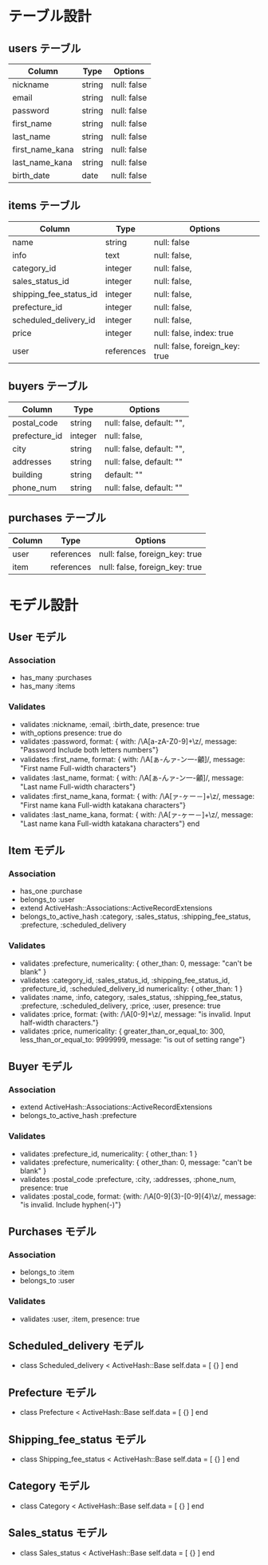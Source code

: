 # テーブル設計

## users テーブル

| Column          | Type    | Options     |
| --------------- | ------- | ----------- |
| nickname        | string  | null: false |
| email           | string  | null: false |
| password        | string  | null: false |
| first_name      | string  | null: false |
| last_name       | string  | null: false |
| first_name_kana | string  | null: false |
| last_name_kana  | string  | null: false |
| birth_date      | date    | null: false |

## items テーブル

| Column                 | Type       | Options                        |
| ---------------------- | ---------- | ------------------------------ |
| name                   | string     | null: false                    |
| info                   | text       | null: false,                   |
| category_id            | integer    | null: false,                   |
| sales_status_id        | integer    | null: false,                   |
| shipping_fee_status_id | integer    | null: false,                   |
| prefecture_id          | integer    | null: false,                   |
| scheduled_delivery_id  | integer    | null: false,                   |
| price                  | integer    | null: false, index: true       |
| user                   | references | null: false, foreign_key: true |

## buyers テーブル

| Column        | Type    | Options                        |
| ------------- | ------- | ------------------------------ |
| postal_code   | string  | null: false, default: "",      |
| prefecture_id | integer | null: false,                   |
| city          | string  | null: false, default: "",      |
| addresses     | string  | null: false, default: ""       |
| building      | string  |              default: ""       |
| phone_num     | string  | null: false, default: ""       |

## purchases テーブル

| Column | Type       | Options                        |
| ------ | ---------- | ------------------------------ |
| user   | references | null: false, foreign_key: true |
| item   | references | null: false, foreign_key: true |

# モデル設計

## User モデル

### Association
* has_many :purchases
* has_many :items

### Validates
* validates :nickname, :email, :birth_date, presence: true
* with_options presence: true do
* validates :password, format: { with: /\A[a-zA-Z0-9]+\z/, message: "Password Include both letters numbers"}
* validates :first_name, format: { with: /\A[ぁ-んァ-ン一-龥]/, message: "First name Full-width characters"}
* validates :last_name, format: { with: /\A[ぁ-んァ-ン一-龥]/, message: "Last name Full-width characters"}
* validates :first_name_kana, format: { with: /\A[ァ-ヶー－]+\z/, message: "First name kana Full-width katakana characters"}
* validates :last_name_kana, format: { with: /\A[ァ-ヶー－]+\z/, message: "Last name kana Full-width katakana characters"}
end

## Item モデル

### Association
* has_one :purchase
* belongs_to :user
* extend ActiveHash::Associations::ActiveRecordExtensions
* belongs_to_active_hash :category, :sales_status, :shipping_fee_status, :prefecture, :scheduled_delivery

### Validates

* validates :prefecture, numericality: { other_than: 0, message: "can't be blank" }
* validates :category_id, :sales_status_id, :shipping_fee_status_id, :prefecture_id, :scheduled_delivery_id numericality: { other_than: 1 }
* validates :name, :info, category, :sales_status, :shipping_fee_status, :prefecture, :scheduled_delivery, :price, :user, presence: true
* validates :price, format: {with: /\A[0-9]+\z/, message: "is invalid. Input half-width characters."}
* validates :price, numericality: { greater_than_or_equal_to: 300, less_than_or_equal_to: 9999999, message: "is out of setting range"}

## Buyer モデル

### Association
* extend ActiveHash::Associations::ActiveRecordExtensions
* belongs_to_active_hash :prefecture

### Validates

* validates :prefecture_id, numericality: { other_than: 1 }
* validates :prefecture, numericality: { other_than: 0, message: "can't be blank" }
* validates :postal_code :prefecture, :city, :addresses, :phone_num, presence: true
* validates :postal_code, format: {with: /\A[0-9]{3}-[0-9]{4}\z/, message: "is invalid. Include hyphen(-)"}

##  Purchases モデル

### Association
* belongs_to :item
* belongs_to :user

### Validates
* validates :user, :item, presence: true

##  Scheduled_delivery モデル

* class Scheduled_delivery < ActiveHash::Base  self.data = [  {}  ]  end

##  Prefecture モデル

* class Prefecture < ActiveHash::Base  self.data = [  {}  ]  end

##  Shipping_fee_status モデル

* class Shipping_fee_status < ActiveHash::Base  self.data = [  {}  ]  end

##  Category モデル

* class Category < ActiveHash::Base  self.data = [  {}  ]  end

##  Sales_status モデル

* class Sales_status < ActiveHash::Base  self.data = [  {}  ]  end